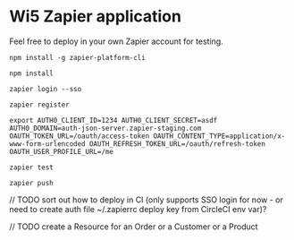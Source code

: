 # Wi5 Zapier application

Feel free to deploy in your own Zapier account for testing.

```
npm install -g zapier-platform-cli

npm install

zapier login --sso

zapier register

export AUTH0_CLIENT_ID=1234 AUTH0_CLIENT_SECRET=asdf AUTH0_DOMAIN=auth-json-server.zapier-staging.com OAUTH_TOKEN_URL=/oauth/access-token OAUTH_CONTENT_TYPE=application/x-www-form-urlencoded OAUTH_REFRESH_TOKEN_URL=/oauth/refresh-token OAUTH_USER_PROFILE_URL=/me

zapier test

zapier push
```

// TODO sort out how to deploy in CI (only supports SSO login for now - or need to create auth file ~/.zapierrc deploy key from CircleCI env var)?

// TODO create a Resource for an Order or a Customer or a Product